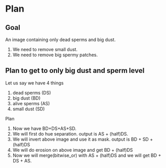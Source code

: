 # Plan

## Goal

An image containing only dead sperms and big dust.



1. We need to remove small dust.
2. We need to remove big spermy patches.


## Plan to get to only big dust and sperm level

Let us say we have 4 things

1. dead sperms (DS)
2. big dust (BD)
3. alive sperms (AS)
4. small dust (SD)

Plan 

1. Now we have BD+DS+AS+SD.
2. We will first do hue separation. output is AS + (half)DS. 
3. We will invert above image and use it as mask. output is BD + SD + (half)DS
4. We will do erosion on above image and get BD + (half)DS
5. Now we will merge(bitwise_or) with AS + (half)DS and we will get BD + DS + AS.






